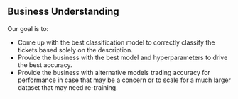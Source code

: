 ## Business Understanding
Our goal is to:
- Come up with the best classification model to correctly classify the tickets based solely on the description.
- Provide the business with the best model and hyperparameters to drive the best accuracy.
- Provide the business with alternative models trading accuracy for performance in case that may be a concern or to scale for a much larger dataset that may need re-training.
